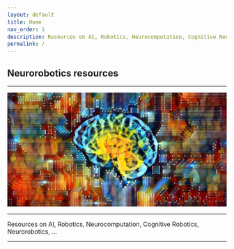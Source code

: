 ```yaml
---
layout: default
title: Home
nav_order: 1
description: Resources on AI, Robotics, Neurocomputation, Cognitive Neurorobotics, ... 
permalink: /
---
```


## Neurorobotics resources
<hr>
<img src="utils/ai_net.jpg" alt=""/>
<hr>
Resources on AI, Robotics, Neurocomputation, Cognitive Robotics, Neurorobotics, ...
<hr>
 
